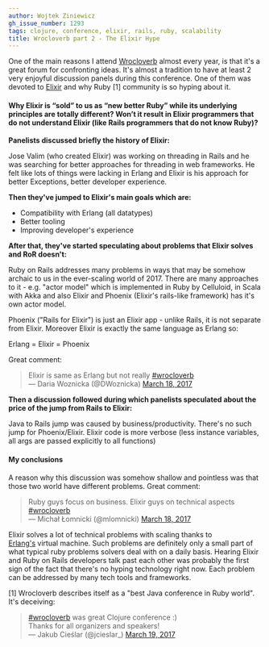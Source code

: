 ```yaml
---
author: Wojtek Ziniewicz
gh_issue_number: 1293
tags: clojure, conference, elixir, rails, ruby, scalability
title: Wrocloverb part 2 - The Elixir Hype
---
```


One of the main reasons I attend [Wrocloverb](http://blog.endpoint.com/search/label/wrocloverb) almost every year, is that it's a great forum for confronting ideas. It's almost a tradition to have at least 2 very enjoyful discussion panels during this conference. One of them was devoted to [Elixir](http://elixir-lang.org/) and why Ruby [1] community is so hyping about it.

#### Why Elixir is “sold” to us as “new better Ruby” while its underlying principles are totally different? Won’t it result in Elixir programmers that do not understand Elixir (like Rails programmers that do not know Ruby)?

 **Panelists discussed briefly the history of Elixir:**

Jose Valim (who created Elixir) was working on threading in Rails and he was searching for better approaches for threading in web frameworks. He felt like lots of things were lacking in Erlang and Elixir is his approach for better Exceptions, better developer experience.

**Then they've jumped to Elixir's main goals which are:**

- Compatibility with Erlang (all datatypes)
- Better tooling
- Improving developer's experience

**After that, they've started speculating about problems that Elixir solves and RoR doesn't:**

Ruby on Rails addresses many problems in ways that may be somehow archaic to us in the ever-scaling world of 2017. There are many approaches to it - e.g. "actor model" which is implemented in Ruby by Celluloid, in Scala with Akka and also Elixir and Phoenix (Elixir's rails-like framework) has it's own actor model.

Phoenix ("Rails for Elixir") is just an Elixir app - unlike Rails, it is not separate from Elixir. Moreover Elixir is exactly the same language as Erlang so:

Erlang = Elixir = Phoenix

Great comment:

<blockquote class="twitter-tweet" data-lang="en">
<div dir="ltr" lang="en">
Elixir is same as Erlang but not really <a href="https://twitter.com/hashtag/wrocloverb?src=hash">#wrocloverb</a></div>
— Daria Woznicka (@DWoznicka) <a href="https://twitter.com/DWoznicka/status/843102967339384832">March 18, 2017</a></blockquote>

**Then a discussion followed during which panelists speculated about the price of the jump from Rails to Elixir:**

 Java to Rails jump was caused by business/productivity. There's no such jump for Phoenix/Elixir. Elixir code is more verbose (less instance variables, all args are passed explicitly to all functions)

#### My conclusions

A reason why this discussion was somehow shallow and pointless was that those two world have different problems. Great comment:

<blockquote class="twitter-tweet" data-lang="en">
<div dir="ltr" lang="en">
Ruby guys focus on business. Elixir guys on technical aspects <a href="https://twitter.com/hashtag/wrocloverb?src=hash">#wrocloverb</a></div>
— Michał Łomnicki (@mlomnicki) <a href="https://twitter.com/mlomnicki/status/843106473358049280">March 18, 2017</a></blockquote>

Elixir solves a lot of technical problems with scaling thanks to [Erlang's](https://www.erlang.org/) virtual machine. Such problems are definitely only a small part of what typical ruby problems solvers deal with on a daily basis. Hearing Elixir and Ruby on Rails developers talk past each other was probably the first sign of the fact that there's no hyping technology right now. Each problem can be addressed by many tech tools and frameworks.

[1] Wrocloverb describes itself as a "best Java conference in Ruby world". It's deceiving:

<blockquote class="twitter-tweet" data-lang="en">
<div dir="ltr" lang="en">
<a href="https://twitter.com/hashtag/wrocloverb?src=hash">#wrocloverb</a> was great Clojure conference :)<br />
Thanks for all organizers and speakers!</div>
— Jakub Cieślar (@jcieslar_) <a href="https://twitter.com/jcieslar_/status/843596752926269443">March 19, 2017</a></blockquote>

<script async="" charset="utf-8" src="//platform.twitter.com/widgets.js"></script>
